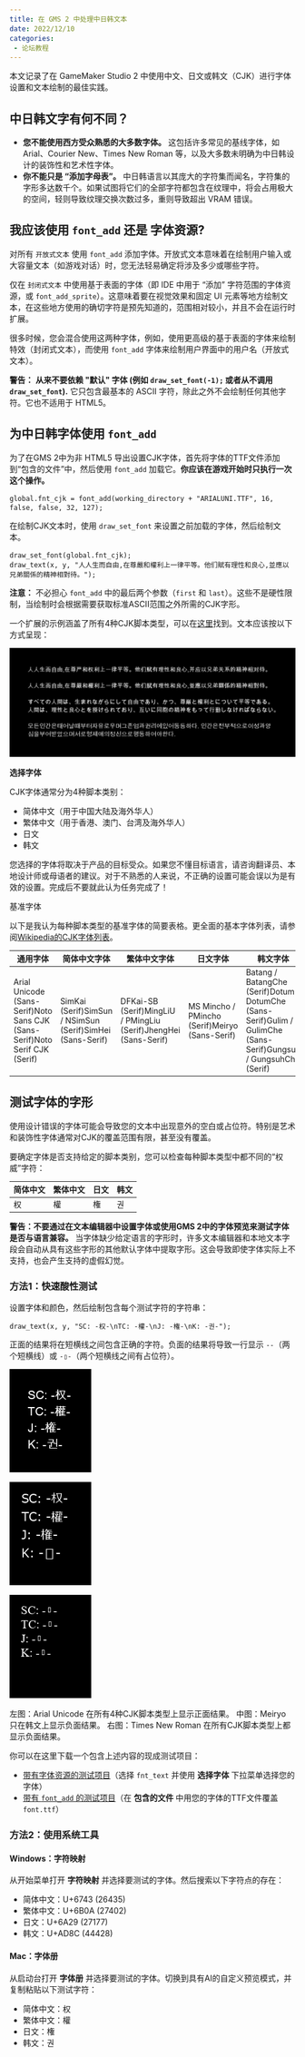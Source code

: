 ```yaml
---
title: 在 GMS 2 中处理中日韩文本
date: 2022/12/10
categories:
 - 论坛教程
---
```


本文记录了在 GameMaker Studio 2 中使用中文、日文或韩文（CJK）进行字体设置和文本绘制的最佳实践。

## 中日韩文字有何不同？

- **您不能使用西方受众熟悉的大多数字体。** 这包括许多常见的基线字体，如 Arial、Courier New、Times New Roman 等，以及大多数未明确为中日韩设计的装饰性和艺术性字体。
- **你不能只是 “添加字母表”。** 中日韩语言以其庞大的字符集而闻名，字符集的字形多达数千个。如果试图将它们的全部字符都包含在纹理中，将会占用极大的空间，轻则导致纹理交换次数过多，重则导致超出 VRAM 错误。

## 我应该使用 `font_add` 还是 字体资源?

对所有 `开放式文本` 使用 `font_add` 添加字体。开放式文本意味着在绘制用户输入或大容量文本（如游戏对话）时，您无法轻易确定将涉及多少或哪些字符。

仅在 `封闭式文本` 中使用基于表面的字体（即 IDE 中用于 “添加” 字符范围的字体资源，或 `font_add_sprite`）。这意味着要在视觉效果和固定 UI 元素等地方绘制文本，在这些地方使用的确切字符是预先知道的，范围相对较小，并且不会在运行时扩展。

很多时候，您会混合使用这两种字体，例如，使用更高级的基于表面的字体来绘制特效（封闭式文本），而使用 `font_add` 字体来绘制用户界面中的用户名（开放式文本）。

**警告：** **从来不要依赖 "默认" 字体 (例如 `draw_set_font(-1);` 或者从不调用 `draw_set_font`).** 它只包含最基本的 ASCII 字符，除此之外不会绘制任何其他字符。它也不适用于 HTML5。

## 为中日韩字体使用 `font_add`

为了在GMS 2中为非 HTML5 导出设置CJK字体，首先将字体的TTF文件添加到“包含的文件”中，然后使用 `font_add` 加载它。**你应该在游戏开始时只执行一次这个操作。**

```gml
global.fnt_cjk = font_add(working_directory + "ARIALUNI.TTF", 16, false, false, 32, 127);
```

在绘制CJK文本时，使用 `draw_set_font` 来设置之前加载的字体，然后绘制文本。

```gml
draw_set_font(global.fnt_cjk);
draw_text(x, y, "人人生而自由,在尊嚴和權利上一律平等。他们賦有理性和良心,並應以兄弟關係的精神相對待。");
```

**注意：** 不必担心 `font_add` 中的最后两个参数（`first` 和 `last`）。这些不是硬性限制，当绘制时会根据需要获取标准ASCII范围之外所需的CJK字形。

一个扩展的示例涵盖了所有4种CJK脚本类型，可以在[这里](https://www.dropbox.com/s/57oq3ltb61oguh4/cjk_test.yyz?dl=1)找到。文本应该按以下方式呈现：

![1670626212139.png](1670626212139.png)

**选择字体**

CJK字体通常分为4种脚本类别：

- 简体中文（用于中国大陆及海外华人）
- 繁体中文（用于香港、澳门、台湾及海外华人）
- 日文
- 韩文

您选择的字体将取决于产品的目标受众。如果您不懂目标语言，请咨询翻译员、本地设计师或母语者的建议。对于不熟悉的人来说，不正确的设置可能会误以为是有效的设置。完成后不要就此认为任务完成了！

基准字体

以下是我认为每种脚本类型的基准字体的简要表格。更全面的基本字体列表，请参阅[Wikipedia的CJK字体列表](https://en.wikipedia.org/wiki/List_of_CJK_fonts)。



| 通用字体                                                    | 简体中文字体                                                | 繁体中文字体                                                  | 日文字体                                      | 韩文字体                                                       |
| ------------------------------------------------------------ | --------------------------------------------------------- | ------------------------------------------------------------ | ---------------------------------------------- | ------------------------------------------------------------ |
| Arial Unicode (Sans-Serif)Noto Sans CJK (Sans-Serif)Noto Serif CJK (Serif) | SimKai (Serif)SimSun / NSimSun (Serif)SimHei (Sans-Serif) | DFKai-SB (Serif)MingLiU / PMingLiu (Serif)JhengHei (Sans-Serif) | MS Mincho / PMincho (Serif)Meiryo (Sans-Serif) | Batang / BatangChe (Serif)Dotum / DotumChe (Sans-Serif)Gulim / GulimChe (Sans-Serif)Gungsuh / GungsuhChe (Serif) |



## 测试字体的字形

使用设计错误的字体可能会导致您的文本中出现意外的空白或占位符。特别是艺术和装饰性字体通常对CJK的覆盖范围有限，甚至没有覆盖。

要确定字体是否支持给定的脚本类别，您可以检查每种脚本类型中都不同的“权威”字符：



| 简体中文         | 繁体中文            | 日文     | 韩文    |
| ------------------ | ------------------- | -------- | ------ |
| 权                 | 權                  | 権       | 권     |


**警告：不要通过在文本编辑器中设置字体或使用GMS 2中的字体预览来测试字体是否与语言兼容。** 当字体缺少给定语言的字形时，许多文本编辑器和本地文本字段会自动从具有这些字形的其他默认字体中提取字形。这会导致即使字体实际上不支持，也会产生支持的虚假幻觉。

### 方法1：快速酸性测试

设置字体和颜色，然后绘制包含每个测试字符的字符串：

```gml
draw_text(x, y, "SC: -权-\nTC: -權-\nJ: -権-\nK: -권-");
```

正面的结果将在短横线之间包含正确的字符。负面的结果将导致一行显示 `--`（两个短横线）或 `-▯-`（两个短横线之间有占位符）。

![Arial Unicode 在所有4种CJK脚本类型上显示正面结果。](1670624817494.png)

![Meiryo 只在韩文上显示负面结果。](1670625173841.png)

![Times New Roman 在所有CJK脚本类型上都显示负面结果。](1670625240988.png)

左图：Arial Unicode 在所有4种CJK脚本类型上显示正面结果。
中图：Meiryo 只在韩文上显示负面结果。
右图：Times New Roman 在所有CJK脚本类型上都显示负面结果。

你可以在这里下载一个包含上述内容的现成测试项目：

- [带有字体资源的测试项目](https://www.dropbox.com/s/tz5cp436dtutu7a/cjk_acid_test_surface.yyz?dl=1)（选择 `fnt_text` 并使用 **选择字体** 下拉菜单选择您的字体）
- [带有 `font_add` 的测试项目](https://www.dropbox.com/s/020x5esq1u2d2cm/cjk_acid_test_fontadd.yyz?dl=1)（在 **包含的文件** 中用您的字体的TTF文件覆盖 `font.ttf`）


### 方法2：使用系统工具

#### Windows：字符映射

从开始菜单打开 **字符映射** 并选择要测试的字体。然后搜索以下字符点的存在：

- 简体中文：U+6743 (26435)
- 繁体中文：U+6B0A (27402)
- 日文：U+6A29 (27177)
- 韩文：U+AD8C (44428)


#### Mac：字体册

从启动台打开 **字体册** 并选择要测试的字体。切换到具有AI的自定义预览模式，并复制粘贴以下测试字符：

- 简体中文：权
- 繁体中文：權
- 日文：権
- 韩文：권